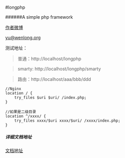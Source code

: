 #longphp

######A simple php framework

[作者微博](https://weibo.com/206123787 "作者微博")

<yu@wenlong.org>

测试地址：
> 普通：http://localhost/longphp

> smarty: http://localhost/longphp/smarty

> 路由：http://localhost/aaa/bbb/ddd

```
//Nginx
location / {
    try_files $uri $uri/ /index.php;
}

//如果是二级目录
location ^/xxxx/ {
    try_files xxxx/$uri xxxx/$uri/ /xxxx/index.php;
}
```
##### 详细文档地址
[文档地址](https://www.longphp.com "文档地址")